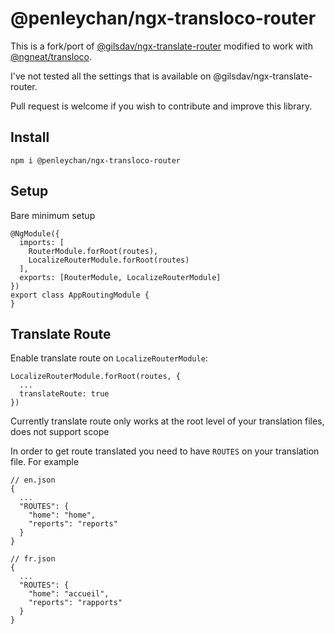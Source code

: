 # @penleychan/ngx-transloco-router

This is a fork/port of [@gilsdav/ngx-translate-router](https://github.com/gilsdav/ngx-translate-router)
modified to work with [@ngneat/transloco](https://github.com/ngneat/transloco).

I've not tested all the settings that is available on @gilsdav/ngx-translate-router.

Pull request is welcome if you wish to contribute and improve this library.

## Install
```
npm i @penleychan/ngx-transloco-router
```

## Setup
Bare minimum setup
```
@NgModule({
  imports: [
    RouterModule.forRoot(routes),
    LocalizeRouterModule.forRoot(routes)
  ],
  exports: [RouterModule, LocalizeRouterModule]
})
export class AppRoutingModule {
}
```

## Translate Route
Enable translate route on `LocalizeRouterModule`:
```
LocalizeRouterModule.forRoot(routes, {
  ...
  translateRoute: true
})
```

Currently translate route only works at the root level of your translation files, does not support scope

In order to get route translated you need to have `ROUTES` on your translation file. For example

```
// en.json
{
  ...
  "ROUTES": {
    "home": "home",
    "reports": "reports"
  }
}

// fr.json
{
  ...
  "ROUTES": {
    "home": "accueil",
    "reports": "rapports"
  }
}
```

